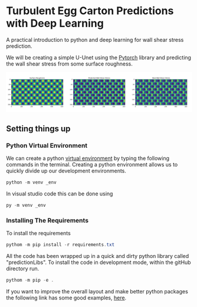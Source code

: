 # Turbulent Egg Carton Predictions with Deep Learning

A practical introduction to python and deep learning for wall shear stress
prediction.

We will be creating a simple U-Unet using the
[Pytorch](https://pytorch.org/tutorials/) library and predicting the wall shear
stress from some surface roughness.

![](./readme_image.PNG)

## Setting things up

### Python Virtual Environment

We can create a python [virtual
environment](https://docs.python.org/3/tutorial/venv.html) by typing the following
commands in the terminal. Creating a python environment allows us to quickly divide
up our development environments.

```powershell
python -m venv _env
```

In visual studio code this can be done using

```powershell
py -m venv _env
```

### Installing The Requirements

To install the requirements

```powershell
pythom -m pip install -r requirements.txt
```

All the code has been wrapped up in a quick and dirty python library called
"predictionLibs". To install the code in development mode, within the gitHub
directory run.

```powershell
pythom -m pip -e .
```

If you want to improve the overall layout and make better python packages the
following link has some good examples,
[here](https://python-packaging.readthedocs.io/en/latest/minimal.html#creating-the-scaffolding).

